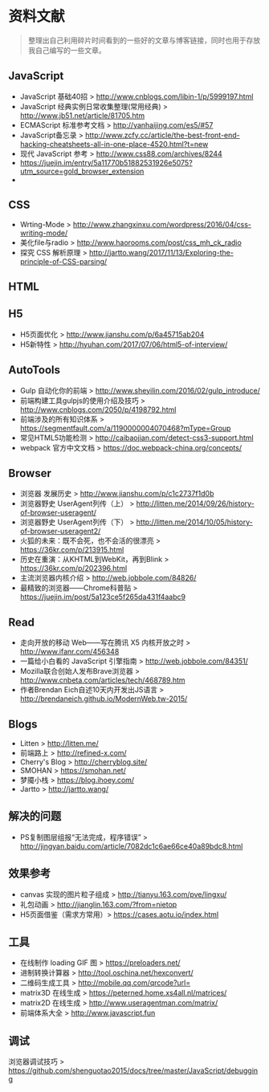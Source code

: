# 资料文献 #

> 整理出自己利用碎片时间看到的一些好的文章与博客链接，同时也用于存放我自己编写的一些文章。

## JavaScript ##

* JavaScript 基础40招 >  http://www.cnblogs.com/libin-1/p/5999197.html
* JavaScript 经典实例日常收集整理(常用经典) > http://www.jb51.net/article/81705.htm
* ECMAScript 标准参考文档 > http://yanhaijing.com/es5/#57
* JavaScript备忘录 > http://www.zcfy.cc/article/the-best-front-end-hacking-cheatsheets-all-in-one-place-4520.html?t=new
* 现代 JavaScript 参考 > http://www.css88.com/archives/8244
* https://juejin.im/entry/5a11770b51882531926e5075?utm_source=gold_browser_extension
*

## CSS ##

* Wrting-Mode > http://www.zhangxinxu.com/wordpress/2016/04/css-writing-mode/
* 美化file与radio > http://www.haorooms.com/post/css_mh_ck_radio
* 探究 CSS 解析原理 > http://jartto.wang/2017/11/13/Exploring-the-principle-of-CSS-parsing/

## HTML ##

## H5 ##

* H5页面优化 > http://www.jianshu.com/p/6a45715ab204
* H5新特性 > http://hyuhan.com/2017/07/06/html5-of-interview/

## AutoTools ##

* Gulp 自动化你的前端 >  http://www.sheyilin.com/2016/02/gulp_introduce/
* 前端构建工具gulpjs的使用介绍及技巧 > http://www.cnblogs.com/2050/p/4198792.html
* 前端涉及的所有知识体系 > https://segmentfault.com/a/1190000004070468?mType=Group
* 常见HTML5功能检测 > http://caibaojian.com/detect-css3-support.html
* webpack 官方中文文档 > https://doc.webpack-china.org/concepts/

## Browser ##

* 浏览器 发展历史 > http://www.jianshu.com/p/c1c2737f1d0b
* 浏览器野史 UserAgent列传（上） > http://litten.me/2014/09/26/history-of-browser-useragent/
* 浏览器野史 UserAgent列传（下） > http://litten.me/2014/10/05/history-of-browser-useragent2/
* 火狐的未来：既不会死，也不会活的很漂亮 > https://36kr.com/p/213915.html
* 历史在重演：从KHTML到WebKit，再到Blink > https://36kr.com/p/202396.html
* 主流浏览器内核介绍 > http://web.jobbole.com/84826/
* 最精致的浏览器——Chrome科普贴 > https://juejin.im/post/5a123ce5f265da431f4aabc9

## Read ##

* 走向开放的移动 Web——写在腾讯 X5 内核开放之时 > http://www.ifanr.com/456348
* 一篇给小白看的 JavaScript 引擎指南 > http://web.jobbole.com/84351/
* Mozilla联合创始人发布Brave浏览器 > http://www.cnbeta.com/articles/tech/468789.htm
* 作者Brendan Eich自述10天内开发出JS语言 > http://brendaneich.github.io/ModernWeb.tw-2015/

## Blogs ##

* Litten > http://litten.me/
* 前端路上 > http://refined-x.com/
* Cherry's Blog > http://cherryblog.site/
* SMOHAN > https://smohan.net/
* 梦魇小栈 > https://blog.ihoey.com/
* Jartto > http://jartto.wang/

## 解决的问题 ##

* PS复制图层组报“无法完成，程序错误” > http://jingyan.baidu.com/article/7082dc1c6ae66ce40a89bdc8.html


## 效果参考 ##

* canvas 实现的图片粒子组成 > http://tianyu.163.com/pve/lingxu/
* 礼包动画 > http://jianglin.163.com/?from=nietop
* H5页面借鉴（需求方常用）> https://cases.aotu.io/index.html


## 工具 ##

* 在线制作 loading GIF 图 > https://preloaders.net/
* 进制转换计算器 > http://tool.oschina.net/hexconvert/
* 二维码生成工具 > http://mobile.qq.com/qrcode?url=
* matrix3D 在线生成 > https://peterned.home.xs4all.nl/matrices/
* matrix2D 在线生成 > http://www.useragentman.com/matrix/
* 前端体系大全 > http://www.javascript.fun


## 调试 ##
浏览器调试技巧 > https://github.com/shenguotao2015/docs/tree/master/JavaScript/debugging
